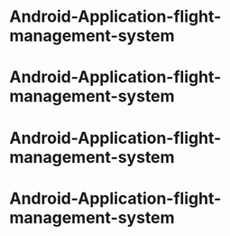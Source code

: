 # Android-Application-flight-management-system
# Android-Application-flight-management-system
# Android-Application-flight-management-system
# Android-Application-flight-management-system
